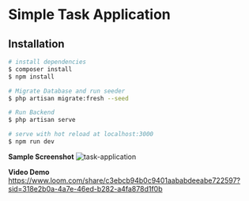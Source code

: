 # Simple Task Application

## Installation

```bash
# install dependencies
$ composer install
$ npm install

# Migrate Database and run seeder
$ php artisan migrate:fresh --seed

# Run Backend
$ php artisan serve

# serve with hot reload at localhost:3000
$ npm run dev


```


**Sample Screenshot**
![task-application](https://github.com/markishere16/task-application/assets/63138664/2d2d188c-8837-4819-919e-4910e721a12b)

**Video Demo**
https://www.loom.com/share/c3ebcb94b0c9401aababdeeabe722597?sid=318e2b0a-4a7e-46ed-b282-a4fa878d1f0b


